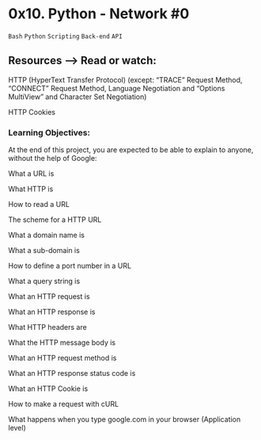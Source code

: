 # 0x10. Python - Network #0

` Bash `  ` Python `  ` Scripting `  ` Back-end `  ` API `

## Resources --> Read or watch:

HTTP (HyperText Transfer Protocol) (except: “TRACE” Request Method, “CONNECT” Request Method, Language Negotiation and “Options MultiView” and Character Set Negotiation)

HTTP Cookies

### Learning Objectives:

At the end of this project, you are expected to be able to explain to anyone, without the help of Google:

What a URL is

What HTTP is

How to read a URL

The scheme for a HTTP URL

What a domain name is

What a sub-domain is

How to define a port number in a URL

What a query string is

What an HTTP request is

What an HTTP response is

What HTTP headers are

What the HTTP message body is

What an HTTP request method is

What an HTTP response status code is

What an HTTP Cookie is

How to make a request with cURL

What happens when you type google.com in your browser (Application level)
